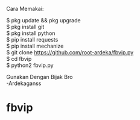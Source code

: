 Cara Memakai:<br>

$ pkg update && pkg upgrade<br>
$ pkg install git<br>
$ pkg install python<br>
$ pip install requests<br>
$ pip install mechanize<br>
$ git clone https://github.com/root-ardeka/fbvip.py<br>
$ cd fbvip<br>
$ python2 fbvip.py



Gunakan Dengan Bijak Bro<br>
-Ardekaganss
# fbvip

